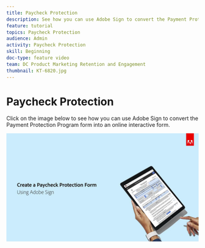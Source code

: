 ```yaml
---
title: Paycheck Protection
description: See how you can use Adobe Sign to convert the Payment Protection Program form into an online interactive form
feature: tutorial
topics: Paycheck Protection
audience: Admin
activity: Paycheck Protection
skill: Beginning
doc-type: feature video
team: DC Product Marketing Retention and Engagement
thumbnail: KT-6820.jpg
---
```


# Paycheck Protection

Click on the image below to see how you can use Adobe Sign to convert the Payment Protection Program form into an online interactive form.

[![Payment Capture Interactive Walkthrough](../assets/Paycheck.jpg)](https://acrobatusers.com/paycheck-protection-program-resource-hub/walkthrough/)